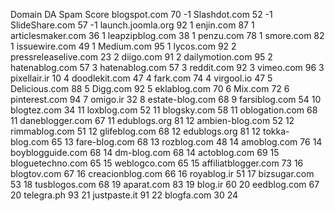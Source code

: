 Domain	DA	Spam Score
blogspot.com	70	-1
Slashdot.com	52	-1
SlideShare.com	57	-1
launch.joomla.org	92	1
enjin.com	87	1
articlesmaker.com	36	1
leapzipblog.com	38	1
penzu.com	78	1
smore.com	82	1
issuewire.com	49	1
Medium.com	95	1
lycos.com	92	2
pressreleaselive.com	23	2
diigo.com	91	2
dailymotion.com	95	2
hatenablog.com	57	3
hatenablog.com	57	3
reddit.com	92	3
vimeo.com	96	3
pixellair.ir	10	4
doodlekit.com	47	4
fark.com	74	4
virgool.io	47	5
Delicious.com	88	5
Digg.com	92	5
eklablog.com	70	6
Mix.com	72	6
pinterest.com	94	7
omigo.ir	32	8
estate-blog.com	68	9
farsiblog.com	54	10
blogtez.com	34	11
loxblog.com	52	11
blogsky.com	58	11
oblogation.com	68	11
daneblogger.com	67	11
edublogs.org	81	12
ambien-blog.com	52	12
rimmablog.com	51	12
glifeblog.com	68	12
edublogs.org	81	12
tokka-blog.com	65	13
fare-blog.com	68	13
rozblog.com	48	14
amoblog.com	76	14
boyblogguide.com	68	14
dm-blog.com	68	14
actoblog.com	69	15
bloguetechno.com	65	15
weblogco.com	65	15
affiliatblogger.com	73	16
blogtov.com	67	16
creacionblog.com	66	16
royablog.ir	51	17
bizsugar.com	53	18
tusblogos.com	68	19
aparat.com	83	19
blog.ir	60	20
eedblog.com	67	20
telegra.ph	93	21
justpaste.it	91	22
blogfa.com	30	24
		
		
		
		
		
		
		
		
		
		
		
		
